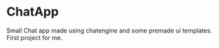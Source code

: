 # ChatApp
Small Chat app made using chatengine and some premade ui templates. First project for me.
